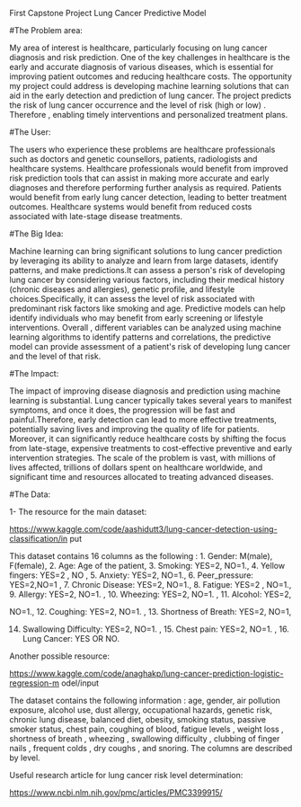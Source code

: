First Capstone Project
Lung Cancer Predictive Model

#The Problem area: 

My area of interest is healthcare, particularly focusing on lung cancer diagnosis and risk prediction. One of the key challenges in healthcare is the early and accurate diagnosis of various diseases, which is essential for improving patient outcomes and reducing healthcare costs. The opportunity my project could address is developing machine learning solutions that can aid in the early detection and prediction of lung cancer. The project predicts the risk of lung cancer occurrence and the level of risk (high or low) . Therefore , enabling timely interventions and personalized treatment plans. 

#The User: 

The users who experience these problems are healthcare professionals such as doctors and genetic counsellors, patients, radiologists and healthcare systems. Healthcare professionals would benefit from improved risk prediction tools that can assist in making more accurate and early diagnoses and therefore performing further analysis as required. Patients would benefit from early lung cancer detection, leading to better treatment outcomes. Healthcare systems would benefit from reduced costs associated with late-stage disease treatments. 

#The Big Idea: 

Machine learning can bring significant solutions to lung cancer prediction by leveraging its ability to analyze and learn from large datasets, identify patterns, and make predictions.It can assess a person's risk of developing lung cancer by considering various factors, including their medical history (chronic diseases and allergies), genetic profile, and lifestyle choices.Specifically, it can assess the level of risk associated with predominant risk factors like smoking and age. Predictive models can help identify individuals who may benefit from early screening or lifestyle interventions. Overall , different variables can be analyzed using machine learning algorithms to identify patterns and correlations, the predictive model can provide assessment of a patient's risk of developing lung cancer and the level of that risk. 

#The Impact: 

The impact of improving disease diagnosis and prediction using machine learning is substantial. Lung cancer typically takes several years to manifest symptoms, and once it does, the progression will be fast and painful.Therefore, early detection can lead to more effective treatments, potentially saving lives and improving the quality of life for patients. Moreover, it can significantly reduce healthcare costs by shifting the focus from late-stage, expensive treatments to cost-effective preventive and early intervention strategies. The scale of the problem is vast, with millions of lives affected, trillions of dollars spent on healthcare worldwide, and significant time and resources allocated to treating advanced diseases. 

#The Data: 

1- The resource for the main dataset: 

https://www.kaggle.com/code/aashidutt3/lung-cancer-detection-using-classification/in put 

This dataset contains 16 columns as the following : 1. Gender: M(male), F(female), 2. Age: Age of the patient, 3. Smoking: YES=2, NO=1., 4. Yellow fingers: YES=2 , NO , 5. Anxiety: YES=2, NO=1., 6. Peer_pressure: YES=2,NO=1 , 7. Chronic Disease: YES=2, NO=1., 8. Fatigue: YES=2 , NO=1., 9. Allergy: YES=2, NO=1. , 10. Wheezing: YES=2, NO=1. , 11. Alcohol: YES=2, 

NO=1., 12. Coughing: YES=2, NO=1. , 13. Shortness of Breath: YES=2, NO=1, 

14. Swallowing Difficulty: YES=2, NO=1. , 15. Chest pain: YES=2, NO=1. , 16. Lung Cancer: YES OR NO. 

Another possible resource: 

https://www.kaggle.com/code/anaghakp/lung-cancer-prediction-logistic-regression-m odel/input 

The dataset contains the following information : age, gender, air pollution exposure, alcohol use, dust allergy, occupational hazards, genetic risk, chronic lung disease, balanced diet, obesity, smoking status, passive smoker status, chest pain, coughing of blood, fatigue levels , weight loss , shortness of breath , wheezing , swallowing difficulty , clubbing of finger nails , frequent colds , dry coughs , and snoring. The columns are described by level. 

Useful research article for lung cancer risk level determination: 

https://www.ncbi.nlm.nih.gov/pmc/articles/PMC3399915/ 



